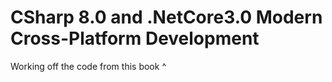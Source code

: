 # CSharp 8.0 and .NetCore3.0 Modern Cross-Platform Development
Working off the code from this book ^
